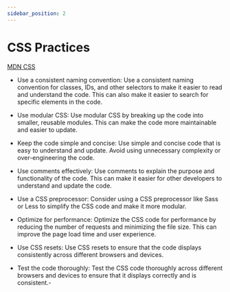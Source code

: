 ```yaml
---
sidebar_position: 2
---
```


# CSS Practices

[MDN CSS](https://developer.mozilla.org/en-US/docs/Web/CSS)

- Use a consistent naming convention: Use a consistent naming convention for classes, IDs, and other selectors to make it easier to read and understand the code. This can also make it easier to search for specific elements in the code.

- Use modular CSS: Use modular CSS by breaking up the code into smaller, reusable modules. This can make the code more maintainable and easier to update.

- Keep the code simple and concise: Use simple and concise code that is easy to understand and update. Avoid using unnecessary complexity or over-engineering the code.

- Use comments effectively: Use comments to explain the purpose and functionality of the code. This can make it easier for other developers to understand and update the code.

- Use a CSS preprocessor: Consider using a CSS preprocessor like Sass or Less to simplify the CSS code and make it more modular.

- Optimize for performance: Optimize the CSS code for performance by reducing the number of requests and minimizing the file size. This can improve the page load time and user experience.

- Use CSS resets: Use CSS resets to ensure that the code displays consistently across different browsers and devices.

- Test the code thoroughly: Test the CSS code thoroughly across different browsers and devices to ensure that it displays correctly and is consistent.-

